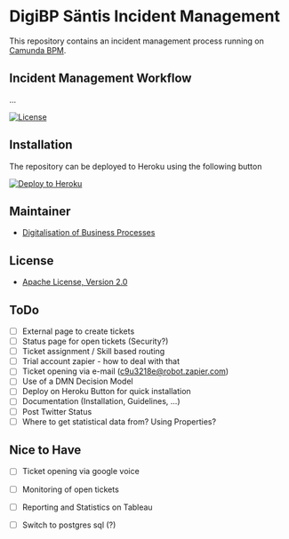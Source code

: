 # DigiBP Säntis Incident Management
This repository contains an incident management process running on [Camunda BPM](https://docs.camunda.org). 

## Incident Management Workflow
... 

[![License](http://img.shields.io/:license-apache-blue.svg)](http://www.apache.org/licenses/LICENSE-2.0.html)
## Installation
The repository can be deployed to Heroku using the following button

[![Deploy to Heroku](https://www.herokucdn.com/deploy/button.png)](https://heroku.com/deploy)

## Maintainer
- [Digitalisation of Business Processes](https://github.com/digibp)

## License

- [Apache License, Version 2.0](https://github.com/DigiBP/digibp-archetype-camunda-boot/blob/master/LICENSE)

## ToDo
- [ ] External page to create tickets
- [ ] Status page for open tickets (Security?)
- [ ] Ticket assignment / Skill based routing
- [ ] Trial account zapier - how to deal with that
- [ ] Ticket opening via e-mail (c9u3218e@robot.zapier.com)
- [ ] Use of a DMN Decision Model
- [ ] Deploy on Heroku Button for quick installation
- [ ] Documentation (Installation, Guidelines, ...)
- [ ] Post Twitter Status
- [ ] Where to get statistical data from? Using Properties?

## Nice to Have
- [ ] Ticket opening via google voice
- [ ] Monitoring of open tickets
- [ ] Reporting and Statistics on Tableau
- [ ] Switch to postgres sql (?)

